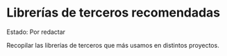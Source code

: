 # Librerías de terceros recomendadas

Estado: Por redactar

Recopilar las librerías de terceros que más usamos en distintos proyectos.